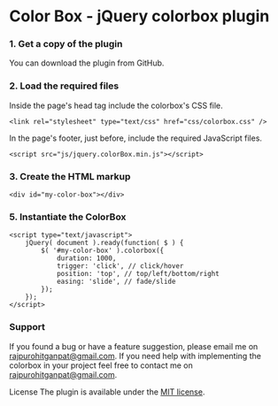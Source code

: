 # Color Box - jQuery colorbox plugin

### 1. Get a copy of the plugin
You can download the plugin from GitHub.

### 2. Load the required files
Inside the page's head tag include the colorbox's CSS file.
```
<link rel="stylesheet" type="text/css" href="css/colorbox.css" />
```

In the page's footer, just before, include the required JavaScript files.

```
<script src="js/jquery.colorBox.min.js"></script>
```

### 3. Create the HTML markup
`<div id="my-color-box"></div>`

### 5. Instantiate the ColorBox
```
<script type="text/javascript">
    jQuery( document ).ready(function( $ ) { 
        $( '#my-color-box' ).colorbox({ 
            duration: 1000, 
            trigger: 'click', // click/hover 
            position: 'top', // top/left/bottom/right 
            easing: 'slide', // fade/slide 
        }); 
    }); 
</script>
```
### Support
If you found a bug or have a feature suggestion, please email me on rajpurohitganpat@gmail.com.
If you need help with implementing the colorbox in your project feel free to contact me on rajpurohitganpat@gmail.com.

License The plugin is available under the [MIT license](https://opensource.org/licenses/MIT).
